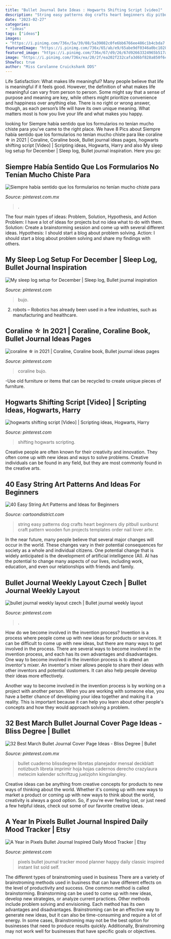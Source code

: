```yaml
---
title: "Bullet Journal Date Ideas : Hogwarts Shifting Script [video]"
description: "String easy patterns dog crafts heart beginners diy pitbull sunburst craft pattern wooden fun projects templates order nail lover arte"
date: "2023-02-27"
categories:
- "ideas"
tags: ["ideas"]
images:
- "https://i.pinimg.com/736x/5a/39/08/5a39082c0fe6bb6766ee486c1b4cbda7.jpg"
featuredImage: "https://i.pinimg.com/736x/65/ab/e9/65abe9df0346a0bc10286086c86a1165.jpg"
featured_image: "https://i.pinimg.com/736x/67/d9/26/67d92663324965b517a2bdadccc1c28f.jpg"
image: "https://i.pinimg.com/736x/ea/20/2f/ea202f232cafa3d6bf828a850f6ce038.jpg"
ShowToc: true
author: "Miss Carolanne Cruickshank DDS"
---
```



Life Satisfaction: What makes life meaningful?
Many people believe that life is meaningful if it feels good. However, the definition of what makes life meaningful can vary from person to person. Some might say that a sense of purpose and meaning are key, while others might prioritize convenience and happiness over anything else. There is no right or wrong answer, though, as each person’s life will have its own unique meaning. What matters most is how you live your life and what makes you happy.

	

		
looking for Siempre había sentido que los formularios no tenían mucho chiste para you've came to the right place. We have 8 Pics about Siempre había sentido que los formularios no tenían mucho chiste para like coraline ☆ in 2021 | Coraline, Coraline book, Bullet journal ideas pages, hogwarts shifting script [Video] | Scripting ideas, Hogwarts, Harry and also My sleep log setup for December | Sleep log, Bullet journal inspiration. Here you go:
		
    
## Siempre Había Sentido Que Los Formularios No Tenían Mucho Chiste Para

<img loading=lazy src="https://i.pinimg.com/736x/5a/39/08/5a39082c0fe6bb6766ee486c1b4cbda7.jpg" onerror="this.onerror=null;this.src='https://tse2.mm.bing.net/th?id=OIP.4qWLIRVTHonmxc75I05utQHaHa&amp;pid=15.1';" alt="Siempre había sentido que los formularios no tenían mucho chiste para">

_Source: pinterest.com.mx_

>. 

	

The four main types of ideas: Problem, Solution, Hypothesis, and Action
Problem: I have a lot of ideas for projects but no idea what to do with them.
Solution: Create a brainstorming session and come up with several different ideas.
Hypothesis: I should start a blog about problem solving.
Action: I should start a blog about problem solving and share my findings with others.

    
## My Sleep Log Setup For December | Sleep Log, Bullet Journal Inspiration

<img loading=lazy src="https://i.pinimg.com/736x/ea/20/2f/ea202f232cafa3d6bf828a850f6ce038.jpg" onerror="this.onerror=null;this.src='https://tse4.mm.bing.net/th?id=OIP.6uIjWJ5Z8VMqiH5yEnERTgHaNK&amp;pid=15.1';" alt="My sleep log setup for December | Sleep log, Bullet journal inspiration">

_Source: pinterest.com_

>bujo. 

	

2. robots – Robotics has already been used in a few industries, such as manufacturing and healthcare.

    
## Coraline ☆ In 2021 | Coraline, Coraline Book, Bullet Journal Ideas Pages

<img loading=lazy src="https://i.pinimg.com/736x/73/4d/d6/734dd64f63d912d7f6340b918ceec22a.jpg" onerror="this.onerror=null;this.src='https://tse1.mm.bing.net/th?id=OIP.4ZNPmQhTnTr9fV60NoUF-wHaJ3&amp;pid=15.1';" alt="coraline ☆ in 2021 | Coraline, Coraline book, Bullet journal ideas pages">

_Source: pinterest.com_

>coraline bujo. 

	

-Use old furniture or items that can be recycled to create unique pieces of furniture.

    
## Hogwarts Shifting Script [Video] | Scripting Ideas, Hogwarts, Harry

<img loading=lazy src="https://i.pinimg.com/736x/60/49/01/604901a7e37a7286a96cfe2316ea764a.jpg" onerror="this.onerror=null;this.src='https://tse1.mm.bing.net/th?id=OIP.ZIwubOsx7oOerwO4OSQtpgHaNK&amp;pid=15.1';" alt="hogwarts shifting script [Video] | Scripting ideas, Hogwarts, Harry">

_Source: pinterest.com_

>shifting hogwarts scripting. 

	

Creative people are often known for their creativity and innovation. They often come up with new ideas and ways to solve problems. Creative individuals can be found in any field, but they are most commonly found in the creative arts.

    
## 40 Easy String Art Patterns And Ideas For Beginners

<img loading=lazy src="http://www.cartoondistrict.com/wp-content/uploads/2017/12/Easy-String-Art-Patterns-and-Ideas-for-Beginners40.jpg" onerror="this.onerror=null;this.src='https://tse2.mm.bing.net/th?id=OIP.6RyyodJD1bWKbvJUGfnktgHaJ4&amp;pid=15.1';" alt="40 Easy String Art Patterns and Ideas for Beginners">

_Source: cartoondistrict.com_

>string easy patterns dog crafts heart beginners diy pitbull sunburst craft pattern wooden fun projects templates order nail lover arte. 

	

In the near future, many people believe that several major changes will occur in the world. These changes vary in their potential consequences for society as a whole and individual citizens. One potential change that is widely anticipated is the development of artificial intelligence (AI). AI has the potential to change many aspects of our lives, including work, education, and even our relationships with friends and family.

    
## Bullet Journal Weekly Layout Czech | Bullet Journal Weekly Layout

<img loading=lazy src="https://i.pinimg.com/736x/67/d9/26/67d92663324965b517a2bdadccc1c28f.jpg" onerror="this.onerror=null;this.src='https://tse3.mm.bing.net/th?id=OIP.EKxVj0BnqqHxZn6t_an7wQHaHa&amp;pid=15.1';" alt="bullet journal weekly layout czech | Bullet journal weekly layout">

_Source: pinterest.com_

>. 

	

How do we become involved in the invention process?
Invention is a process where people come up with new ideas for products or services. It can be difficult to come up with new ideas, but there are many ways to get involved in the process. There are several ways to become involved in the invention process, and each has its own advantages and disadvantages.
One way to become involved in the invention process is to attend an inventor's mixer. An inventor's mixer allows people to share their ideas with other inventors and potential customers. It can also help people develop their ideas more effectively.

Another way to become involved in the invention process is by working on a project with another person. When you are working with someone else, you have a better chance of developing your idea together and making it a reality. This is important because it can help you learn about other people's concepts and how they would approach solving a problem.

    
## 32 Best March Bullet Journal Cover Page Ideas - Bliss Degree | Bullet

<img loading=lazy src="https://i.pinimg.com/736x/65/ab/e9/65abe9df0346a0bc10286086c86a1165.jpg" onerror="this.onerror=null;this.src='https://tse3.mm.bing.net/th?id=OIP.0VEHkaqLBGxqN_xpLIAgLAHaLH&amp;pid=15.1';" alt="32 Best March Bullet Journal Cover Page Ideas - Bliss Degree | Bullet">

_Source: pinterest.com.mx_

>bullet cuaderno blissdegree libretas planejador mensal deckblatt notizbuch libreta imprimir hoja hojas cadernos derecho crazylaura metecim kalender schriftzug juelzjohn kingslangley. 

	

Creative ideas can be anything from creative concepts for products to new ways of thinking about the world. Whether it's coming up with new ways to market a product or coming up with new ways to think about the world, creativity is always a good option. So, if you're ever feeling lost, or just need a few helpful ideas, check out some of our favorite creative ideas.

    
## A Year In Pixels Bullet Journal Inspired Daily Mood Tracker | Etsy

<img loading=lazy src="https://i.pinimg.com/736x/9f/3a/d1/9f3ad10da1035c6149e854dcf9d47f27.jpg" onerror="this.onerror=null;this.src='https://tse1.mm.bing.net/th?id=OIP.bnGEpiGwYY2dmPqgPatsEwHaLH&amp;pid=15.1';" alt="A Year in Pixels Bullet Journal Inspired Daily Mood Tracker | Etsy">

_Source: pinterest.com_

>pixels bullet journal tracker mood planner happy daily classic inspired instant list sold self. 

	

The different types of brainstroming used in business
There are a variety of brainstroming methods used in business that can have different effects on the level of productivity and success. One common method is called brainstorming. Brainstorming can be used to come up with new ideas, develop new strategies, or analyze current practices. Other methods include problem solving and envisioning. Each method has its own advantages and disadvantages.
Brainstroming can be an effective way to generate new ideas, but it can also be time-consuming and require a lot of energy. In some cases, Brainstroming may not be the best option for businesses that need to produce results quickly. Additionally, Brainstroming may not work well for businesses that have specific goals or objectives.

